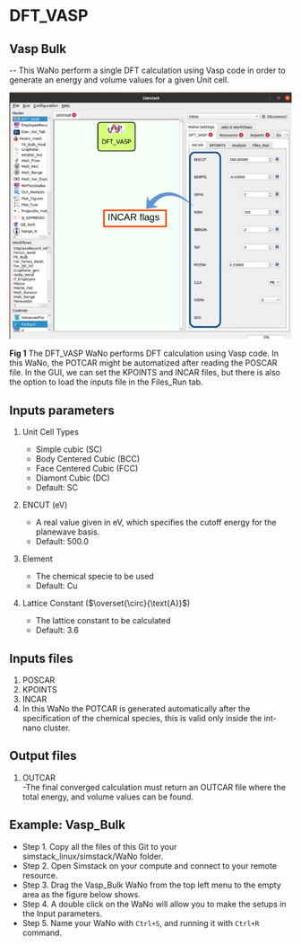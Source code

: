 # DFT_VASP

## Vasp Bulk

-- This WaNo perform a single DFT calculation using Vasp code in order to generate 
an energy and volume values for a given Unit cell.

![Semantic description of image](DFT_VASP.png)

**Fig 1** The DFT_VASP WaNo performs DFT calculation using Vasp code. In this WaNo, the POTCAR might be automatized after reading the POSCAR file. In the GUI, we can set the KPOINTS and INCAR files, but there is also the option to load the inputs file in the Files_Run tab.

## Inputs parameters
1. Unit Cell Types 
    - Simple cubic (SC)
    - Body Centered Cubic (BCC)
    - Face Centered Cubic (FCC)
    - Diamont Cubic (DC)
    * Default: SC

2.  ENCUT (eV)
    - A real value given in eV, which specifies the cutoff energy 
    for the planewave basis.
    * Default: 500.0

3.  Element
     - The chemical specie to be used
     * Default: Cu 
4. Lattice Constant ($`\overset{\circ}{\text{A}}`$)
    - The lattice constant to be calculated
    * Default: 3.6

## Inputs files
1. POSCAR
2. KPOINTS
3. INCAR
4. In this WaNo the POTCAR is generated automatically after the specification 
of the chemical species, this is valid only inside the int-nano cluster.

## Output files
1. OUTCAR    
    -The final converged calculation must return an OUTCAR file where the total energy, and volume
values can be found.

## Example: Vasp_Bulk

- Step 1. Copy all the files of this Git to your simstack_linux/simstack/WaNo folder. 
- Step 2. Open Simstack on your compute and connect to your remote resource.
- Step 3. Drag the Vasp_Bulk WaNo from the top left menu to the empty area as the figure below shows.
- Step 4. A double click on the WaNo will allow you to make the setups in the Input parameters.
- Step 5. Name your WaNo with `Ctrl+S`, and running it with `Ctrl+R` command.
